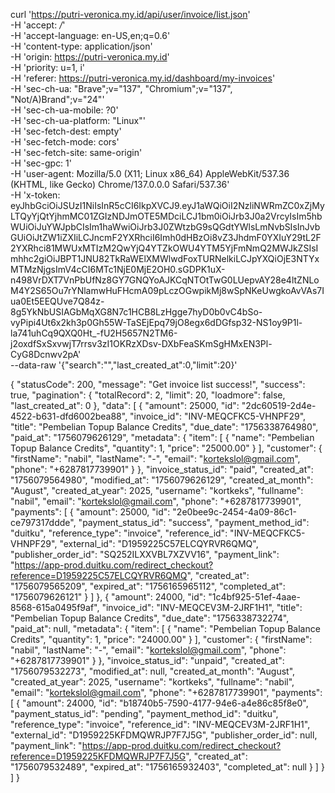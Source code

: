 curl 'https://putri-veronica.my.id/api/user/invoice/list.json' \
  -H 'accept: */*' \
  -H 'accept-language: en-US,en;q=0.6' \
  -H 'content-type: application/json' \
  -H 'origin: https://putri-veronica.my.id' \
  -H 'priority: u=1, i' \
  -H 'referer: https://putri-veronica.my.id/dashboard/my-invoices' \
  -H 'sec-ch-ua: "Brave";v="137", "Chromium";v="137", "Not/A)Brand";v="24"' \
  -H 'sec-ch-ua-mobile: ?0' \
  -H 'sec-ch-ua-platform: "Linux"' \
  -H 'sec-fetch-dest: empty' \
  -H 'sec-fetch-mode: cors' \
  -H 'sec-fetch-site: same-origin' \
  -H 'sec-gpc: 1' \
  -H 'user-agent: Mozilla/5.0 (X11; Linux x86_64) AppleWebKit/537.36 (KHTML, like Gecko) Chrome/137.0.0.0 Safari/537.36' \
  -H 'x-token: eyJhbGciOiJSUzI1NiIsInR5cCI6IkpXVCJ9.eyJ1aWQiOiI2NzliNWRmZC0xZjMyLTQyYjQtYjhmMC01ZGIzNDJmOTE5MDciLCJ1bm0iOiJrb3J0a2VrcyIsIm5hbWUiOiJuYWJpbCIsIm1haWwiOiJrb3J0ZWtzbG9sQGdtYWlsLmNvbSIsInJvbGUiOiJtZW1iZXIiLCJncmF2YXRhciI6Imh0dHBzOi8vZ3JhdmF0YXIuY29tL2F2YXRhci81MWUxMTIzM2QwYjQ4YTZkOWU4YTM5YjFmNmQ2MWJkZSIsImhhc2giOiJBPT1JNU82TkRaWElXMWlwdFoxTURNelkiLCJpYXQiOjE3NTYxMTMzNjgsImV4cCI6MTc1NjE0MjE2OH0.sGDPK1uX-n498VrDXT7VnPbUfNz8GY7GNQYoAJKCqNTOtTwG0LUepvAY28e4ltZNLoM4Y2S65Ou7rYNlamwHuFHcmA09pLczOGwpikMj8wSpNKeUwgkoAvVAs7Iua0Et5EEQUve7Q84z-8g5YkNbUSIAGbMqXG8N7c1HCB8LzHgge7hyD0b0vC4bSo-vyPipi4Ut6x2kh3p0Gh55W-TaSEjEpq79jO8egx6dDGfsp32-NS1oy9P1l-la741uhCq9QXQ0Ht_-fU2H5657N2TM6-j2oxdfSxSxvwjT7rrsv3zI1OKRzXDsv-DXbFeaSKmSgHMxEN3Pl-CyG8Dcnwv2pA' \
  --data-raw '{"search":"","last_created_at":0,"limit":20}'


{
    "statusCode": 200,
    "message": "Get invoice list success!",
    "success": true,
    "pagination": {
        "totalRecord": 2,
        "limit": 20,
        "loadmore": false,
        "last_created_at": 0
    },
    "data": [
        {
            "amount": 25000,
            "id": "2dc60519-2d4e-4522-b631-dfd6002bea88",
            "invoice_id": "INV-MEQCFKC5-VHNPF29",
            "title": "Pembelian Topup Balance Credits",
            "due_date": "1756338764980",
            "paid_at": "1756079626129",
            "metadata": {
                "item": [
                    {
                        "name": "Pembelian Topup Balance Credits",
                        "quantity": 1,
                        "price": "25000.00"
                    }
                ],
                "customer": {
                    "firstName": "nabil",
                    "lastName": "-",
                    "email": "kortekslol@gmail.com",
                    "phone": "+6287817739901"
                }
            },
            "invoice_status_id": "paid",
            "created_at": "1756079564980",
            "modified_at": "1756079626129",
            "created_at_month": "August",
            "created_at_year": 2025,
            "username": "kortkeks",
            "fullname": "nabil",
            "email": "kortekslol@gmail.com",
            "phone": "+6287817739901",
            "payments": [
                {
                    "amount": 25000,
                    "id": "2e0bee9c-2454-4a09-86c1-ce797317ddde",
                    "payment_status_id": "success",
                    "payment_method_id": "duitku",
                    "reference_type": "invoice",
                    "reference_id": "INV-MEQCFKC5-VHNPF29",
                    "external_id": "D1959225C57ELCQYRVR6QMQ",
                    "publisher_order_id": "SQ252ILXXVBL7XZVV16",
                    "payment_link": "https://app-prod.duitku.com/redirect_checkout?reference=D1959225C57ELCQYRVR6QMQ",
                    "created_at": "1756079565209",
                    "expired_at": "1756165965112",
                    "completed_at": "1756079626121"
                }
            ]
        },
        {
            "amount": 24000,
            "id": "1c4bf925-51ef-4aae-8568-615a0495f9af",
            "invoice_id": "INV-MEQCEV3M-2JRF1H1",
            "title": "Pembelian Topup Balance Credits",
            "due_date": "1756338732274",
            "paid_at": null,
            "metadata": {
                "item": [
                    {
                        "name": "Pembelian Topup Balance Credits",
                        "quantity": 1,
                        "price": "24000.00"
                    }
                ],
                "customer": {
                    "firstName": "nabil",
                    "lastName": "-",
                    "email": "kortekslol@gmail.com",
                    "phone": "+6287817739901"
                }
            },
            "invoice_status_id": "unpaid",
            "created_at": "1756079532273",
            "modified_at": null,
            "created_at_month": "August",
            "created_at_year": 2025,
            "username": "kortkeks",
            "fullname": "nabil",
            "email": "kortekslol@gmail.com",
            "phone": "+6287817739901",
            "payments": [
                {
                    "amount": 24000,
                    "id": "b18740b5-7590-4177-94e6-a4e86c85f8e0",
                    "payment_status_id": "pending",
                    "payment_method_id": "duitku",
                    "reference_type": "invoice",
                    "reference_id": "INV-MEQCEV3M-2JRF1H1",
                    "external_id": "D1959225KFDMQWRJP7F7J5G",
                    "publisher_order_id": null,
                    "payment_link": "https://app-prod.duitku.com/redirect_checkout?reference=D1959225KFDMQWRJP7F7J5G",
                    "created_at": "1756079532489",
                    "expired_at": "1756165932403",
                    "completed_at": null
                }
            ]
        }
    ]
}
